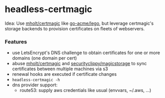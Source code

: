 # headless-certmagic
Idea: Use [mholt/certmagic](https://github.com/mholt/certmagic) like [go-acme/lego](https://github.com/go-acme/lego),
but leverage certmagic's storage backends to provision certificates on fleets of webservers.

### Features
* use LetsEncrypt's DNS challenge to obtain certificates for one or more domains (one domain per cert)
* abuse [mholt/certmagic](https://github.com/mholt/certmagic) and [securityclippy/magicstorage](https://github.com/securityclippy/magicstorage) to sync certificates between multiple machines via s3
* renewal hooks are executed if certificate changes
* `headless-certmagic -h`
* dns provider support:
	* route53: supply aws credentials like usual (envvars, ~/.aws, ...)
